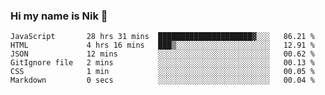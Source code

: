 ### Hi my name is Nik 👋

<!--
**NikDoe/NikDoe** is a ✨ _special_ ✨ repository because its `README.md` (this file) appears on your GitHub profile.

Here are some ideas to get you started:

- 🔭 I’m currently working on ...
- 🌱 I’m currently learning ...
- 👯 I’m looking to collaborate on ...
- 🤔 I’m looking for help with ...
- 💬 Ask me about ...
- 📫 How to reach me: ...
- 😄 Pronouns: ...
- ⚡ Fun fact: ...
-->

<!--START_SECTION:waka-->

```text
JavaScript       28 hrs 31 mins  █████████████████████▓░░░   86.21 %
HTML             4 hrs 16 mins   ███▒░░░░░░░░░░░░░░░░░░░░░   12.91 %
JSON             12 mins         ░░░░░░░░░░░░░░░░░░░░░░░░░   00.62 %
GitIgnore file   2 mins          ░░░░░░░░░░░░░░░░░░░░░░░░░   00.13 %
CSS              1 min           ░░░░░░░░░░░░░░░░░░░░░░░░░   00.05 %
Markdown         0 secs          ░░░░░░░░░░░░░░░░░░░░░░░░░   00.04 %
```

<!--END_SECTION:waka-->
